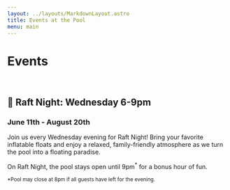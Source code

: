 ```yaml
---
layout: ../layouts/MarkdownLayout.astro
title: Events at the Pool
menu: main
---
```


# Events
<br/>

## 🦩 Raft Night: Wednesday 6-9pm
### June 11th - August 20th

Join us every Wednesday evening for Raft Night! Bring your favorite inflatable floats and enjoy a relaxed, family-friendly atmosphere as we turn the pool into a floating paradise.

On Raft Night, the pool stays open until 9pm<sup>*</sup> for a bonus hour of fun.

<sup>*Pool may close at 8pm if all guests have left for the evening.<sup>